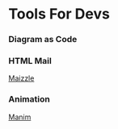 # Tools For Devs


### Diagram as Code

### HTML Mail

[Maizzle](https://maizzle.com/)

### Animation

[Manim](https://www.manim.community/)
